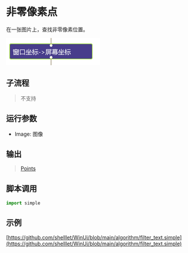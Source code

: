# 非零像素点 

在一张图片上，查找非零像素位置。

![action](./images/2022-11-17_184608.png ':size=90%')

## 子流程

> 不支持

## 运行参数

* Image: 图像


## 输出

> [Points](../../types/Point.md)


## 脚本调用

```python
import simple


```

## 示例

[https://github.com/shelllet/WinUi/blob/main/algorithm/filter_text.simple](https://github.com/shelllet/WinUi/blob/main/algorithm/filter_text.simple)
